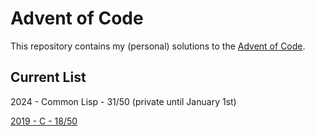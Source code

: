 # Advent of Code
This repository contains my (personal) solutions to the [Advent of Code](https://adventofcode.com/).

## Current List

2024 - Common Lisp - 31/50 (private until January 1st)

[2019 - C - 18/50](https://github.com/cheesePizza2/advent-of-code/tree/main/2019%20-%20C)
